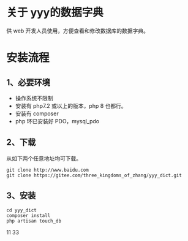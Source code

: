 关于 yyy的数据字典
===
供 web 开发人员使用，方便查看和修改数据库的数据字典。

安装流程
===
1、必要环境
---
+ 操作系统不限制
+ 安装有 php7.2 或以上的版本，php 8 也都行。
+ 安装有 composer 
+ php 环已安装好 PDO，mysql_pdo

2、下载
---
从如下两个任意地址均可下载。  

    git clone http://www.baidu.com
    git clone https://gitee.com/three_kingdoms_of_zhang/yyy_dict.git

3、安装
---

    cd yyy_dict
    composer install
    php artisan touch_db
    
11
33
